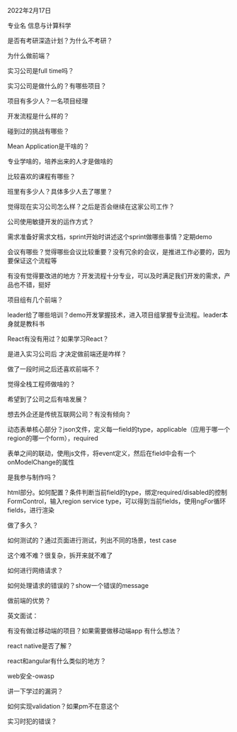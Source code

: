 2022年2月17日

专业名 信息与计算科学



是否有考研深造计划？为什么不考研？



为什么做前端？



实习公司是full time吗？



实习公司是做什么的？有哪些项目？

项目有多少人？一名项目经理

开发流程是什么样的？

碰到过的挑战有哪些？

Mean Application是干啥的？



专业学啥的，培养出来的人才是做啥的

比较喜欢的课程有哪些？

班里有多少人？具体多少人去了哪里？



觉得现在实习公司怎么样？之后是否会继续在这家公司工作？

公司使用敏捷开发的运作方式？



需求准备好需求文档，sprint开始时讲述这个sprint做哪些事情？定期demo

会议有哪些？觉得哪些会议比较重要？没有冗余的会议，是推进工作必要的，因为要保证这个流程等

有没有觉得要改进的地方？开发流程十分专业，可以及时满足我们开发的需求，产品也不错，挺好

项目组有几个前端？



leader给了哪些培训？demo开发掌握技术，进入项目组掌握专业流程。leader本身就是教科书

React有没有用过？如果学习React？



是进入实习公司后 才决定做前端还是咋样？



做了一段时间之后还喜欢前端不？

觉得全栈工程师做啥的？

希望到了公司之后有啥发展？



想去外企还是传统互联网公司？有没有倾向？



动态表单核心部分？json文件，定义每一field的type，applicable（应用于哪一个region的哪一个form），required

表单之间的联动，使用js文件，将event定义，然后在field中会有一个onModelChange的属性

是我参与制作吗？

html部分。如何配置？条件判断当前field的type，绑定required/disabled的控制FormControl，输入region service type，可以得到当前fields，使用ngFor循环fields，进行渲染

做了多久？

如何测试的？通过页面进行测试，列出不同的场景，test case



这个难不难？很复杂，拆开来就不难了

如何进行网络请求？

如何处理请求的错误的？show一个错误的message



做前端的优势？



英文面试：

有没有做过移动端的项目？如果需要做移动端app 有什么想法？

react native是否了解？

react和angular有什么类似的地方？

web安全-owasp

讲一下学过的漏洞？

如何实现validation？如果pm不在意这个

实习时犯的错误？ 





  